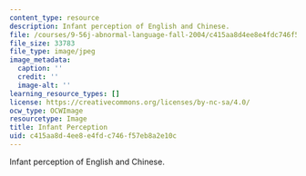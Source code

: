 ```yaml
---
content_type: resource
description: Infant perception of English and Chinese.
file: /courses/9-56j-abnormal-language-fall-2004/c415aa8d4ee8e4fdc746f57eb8a2e10c_chp_abLang.jpg
file_size: 33783
file_type: image/jpeg
image_metadata:
  caption: ''
  credit: ''
  image-alt: ''
learning_resource_types: []
license: https://creativecommons.org/licenses/by-nc-sa/4.0/
ocw_type: OCWImage
resourcetype: Image
title: Infant Perception
uid: c415aa8d-4ee8-e4fd-c746-f57eb8a2e10c
---
```

Infant perception of English and Chinese.